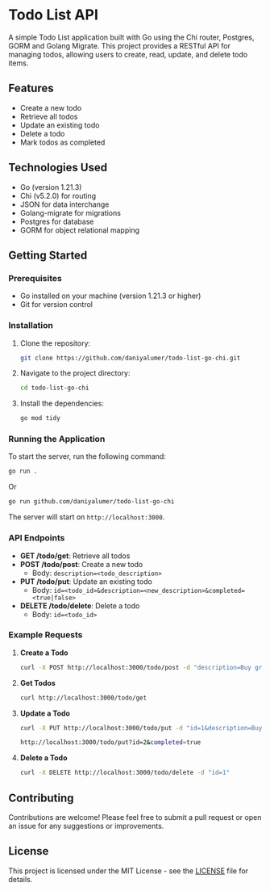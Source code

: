 # Todo List API

A simple Todo List application built with Go using the Chi router, Postgres, GORM and Golang Migrate. This project provides a RESTful API for managing todos, allowing users to create, read, update, and delete todo items.

## Features

- Create a new todo
- Retrieve all todos
- Update an existing todo
- Delete a todo
- Mark todos as completed

## Technologies Used

- Go (version 1.21.3)
- Chi (v5.2.0) for routing
- JSON for data interchange
- Golang-migrate for migrations
- Postgres for database
- GORM for object relational mapping 

## Getting Started

### Prerequisites

- Go installed on your machine (version 1.21.3 or higher)
- Git for version control

### Installation

1. Clone the repository:

   ```bash
   git clone https://github.com/daniyalumer/todo-list-go-chi.git
   ```

2. Navigate to the project directory:

   ```bash
   cd todo-list-go-chi
   ```

3. Install the dependencies:

   ```bash
   go mod tidy
   ```

### Running the Application

To start the server, run the following command:

```bash
go run .
```
Or
```bash
go run github.com/daniyalumer/todo-list-go-chi
```

The server will start on `http://localhost:3000`.

### API Endpoints

- **GET /todo/get**: Retrieve all todos
- **POST /todo/post**: Create a new todo
  - Body: `description=<todo_description>`
- **PUT /todo/put**: Update an existing todo
  - Body: `id=<todo_id>&description=<new_description>&completed=<true|false>`
- **DELETE /todo/delete**: Delete a todo
  - Body: `id=<todo_id>`

### Example Requests

1. **Create a Todo**

   ```bash
   curl -X POST http://localhost:3000/todo/post -d "description=Buy groceries"
   ```

2. **Get Todos**

   ```bash
   curl http://localhost:3000/todo/get
   ```

3. **Update a Todo**

   ```bash
   curl -X PUT http://localhost:3000/todo/put -d "id=1&description=Buy groceries and cook dinner&completed=true"
   ```
   
   ```bash
   http://localhost:3000/todo/put?id=2&completed=true
   ```

4. **Delete a Todo**

   ```bash
   curl -X DELETE http://localhost:3000/todo/delete -d "id=1"
   ```

## Contributing

Contributions are welcome! Please feel free to submit a pull request or open an issue for any suggestions or improvements.

## License

This project is licensed under the MIT License - see the [LICENSE](LICENSE) file for details.